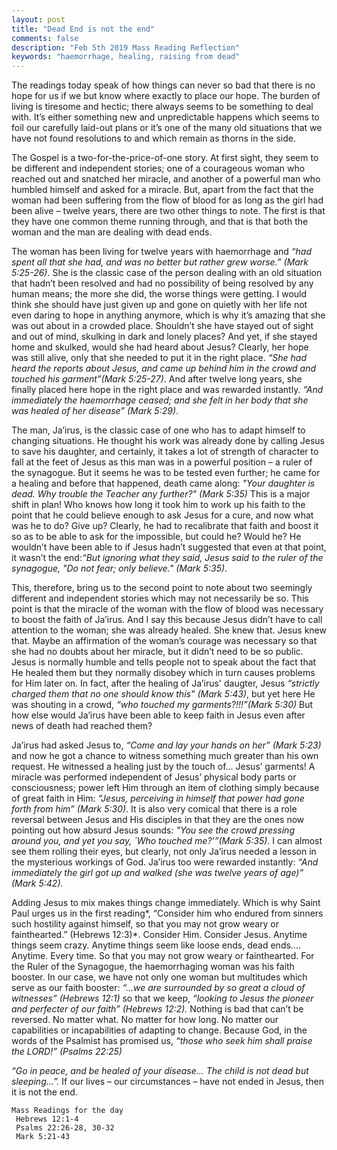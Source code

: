 ```yaml
---
layout: post
title: "Dead End is not the end"
comments: false
description: "Feb 5th 2019 Mass Reading Reflection"
keywords: "haemorrhage, healing, raising from dead"
---
```


The readings today speak of how things can never so bad that there is no hope
for us if we but know where exactly to place our hope. The burden of living is
tiresome and hectic; there always seems to be something to deal with. It’s
either something new and unpredictable happens which seems to foil our carefully
laid-out plans or it’s one of the many old situations that we have not found
resolutions to and which remain as thorns in the side.

The Gospel is a two-for-the-price-of-one story. At first sight, they seem to be
different and independent stories; one of a courageous woman who reached out and
snatched her miracle, and another of a powerful man who humbled himself and
asked for a miracle. But, apart from the fact that the woman had been suffering
from the flow of blood for as long as the girl had been alive – twelve years,
there are two other things to note. The first is that they have one common theme
running through, and that is that both the woman and the man are dealing with
dead ends.

The woman has been living for twelve years with haemorrhage and *“had spent
all that she had, and was no better but rather grew worse.” (Mark 5:25-26)*. She
is the classic case of the person dealing with an old situation that hadn’t been
resolved and had no possibility of being resolved by any human means; the more
she did, the worse things were getting. I would think she should have just given
up and gone on quietly with her life not even daring to hope in anything
anymore, which is why it’s amazing that she was out about in a crowded place.
Shouldn’t she have stayed out of sight and out of mind, skulking in dark and
lonely places? And yet, if she stayed home and skulked, would she had heard
about Jesus? Clearly, her hope was still alive, only that she needed to put it in
the right place. *“She had heard the reports about Jesus, and came up behind him in the crowd and touched his garment”(Mark 5:25-27)*. And after twelve long years, she finally placed here hope in the
right place and was rewarded instantly. *“And immediately the haemorrhage
ceased; and she felt in her body that she was healed of her disease” (Mark
5:29)*.

The man, Ja’irus, is the classic case of one who has to adapt himself to
changing situations. He thought his work was already done by calling Jesus to
save his daughter, and certainly, it takes a lot of strength of character to
fall at the feet of Jesus as this man was in a powerful position – a ruler of
the synagogue. But it seems he was to be tested even further; he came for a
healing and before that happened, death came along: *"Your daughter is dead.
Why trouble the Teacher any further?" (Mark 5:35)* This is a major shift in
plan! Who knows how long it took him to work up his faith to the point that he
could believe enough to ask Jesus for a cure, and now what was he to do? Give up? Clearly,
he had to recalibrate that faith and boost it so as to be able to ask for the
impossible, but could he? Would he? He wouldn’t have been able to if Jesus
hadn’t suggested that even at that point, it wasn’t the end:*“But ignoring what they said, Jesus said to the ruler of the synagogue, "Do not fear; only believe." (Mark 5:35)*.

This, therefore, bring us to the second point to note about two seemingly
different and independent stories which may not necessarily be so. This point is
that the miracle of the woman with the flow of blood was necessary to boost the
faith of Ja’irus. And I say this because Jesus didn’t have to call attention to
the woman; she was already healed. She knew that. Jesus knew that. Maybe an
affirmation of the woman’s courage was necessary so that she had no doubts about
her miracle, but it didn’t need to be so public. Jesus is normally humble and
tells people not to speak about the fact that He healed them but they normally
disobey which in turn causes problems for Him later on. In fact, after the healing of Ja’irus' daugter, Jesus *“strictly charged them that no one should know this" (Mark 5:43)*, but yet here He was
shouting in a crowd, *“who touched my garments?!!!”(Mark 5:30)* But how else would
Ja’irus have been able to keep faith in Jesus even after news of
death had reached them?

Ja’irus had asked Jesus to, *“Come and lay your hands on her” (Mark 5:23)* and
now he got a chance to witness something much greater than his own request. He
witnessed a healing just by the touch of… Jesus’ garments! A miracle was
performed independent of Jesus’ physical body parts or consciousness; power left
Him through an item of clothing simply because of great faith in Him: *“Jesus,
perceiving in himself that power had gone forth from him” (Mark 5:30)*. It is
also very comical that there is a role reversal between Jesus and His disciples
in that they are the ones now pointing out how absurd Jesus sounds: *"You see the
crowd pressing around you, and yet you say, \`Who touched me?'”(Mark 5:35)*. I
can almost see them rolling their eyes, but clearly, not only Ja’irus needed a
lesson in the mysterious workings of God. Ja’irus too were rewarded
instantly: *“And immediately the girl got up and walked (she was twelve years of
age)” (Mark 5:42).*

Adding Jesus to mix makes things change immediately. Which is why Saint Paul
urges us in the first reading*, “Consider him who endured from sinners such
hostility against himself, so that you may not grow weary or fainthearted.”
(Hebrews 12:3)*. Consider Him. Consider Jesus. Anytime things seem crazy.
Anytime things seem like loose ends, dead ends.... Anytime. Every time. So that
you may not grow weary or fainthearted. For the Ruler of the Synagogue, the
haemorrhaging woman was his faith booster. In our case, we have not only one
woman but multitudes which serve as our faith booster: *“…we are surrounded by
so great a cloud of witnesses” (Hebrews 12:1)* so that we keep, *“looking to
Jesus the pioneer and perfecter of our faith” (Hebrews 12:2).* Nothing is bad
that can’t be reversed. No matter what. No matter for how long. No matter our
capabilities or incapabilities of adapting to change. Because God, in the words
of the Psalmist has promised us, *“those who seek him shall praise the LORD!”
(Psalms 22:25)*

*“Go in peace, and be healed of your disease… The child is not dead but
sleeping…”.* If our lives – our circumstances – have not ended in Jesus, then
it is not the end.


```
Mass Readings for the day
 Hebrews 12:1-4
 Psalms 22:26-28, 30-32
 Mark 5:21-43
```
